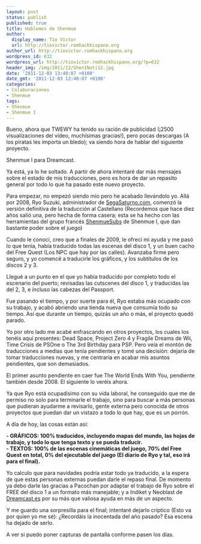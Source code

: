 ```yaml
---
layout: post
status: publish
published: true
title: Hablemos de Shenmue
author:
  display_name: Tío Víctor
  url: http://tiovictor.romhackhispano.org
author_url: http://tiovictor.romhackhispano.org
wordpress_id: 632
wordpress_url: http://tiovictor.romhackhispano.org/?p=632
header_img: /img/2011/12/Shen1Noti12.jpg
date: '2011-12-03 13:40:07 +0100'
date_gmt: '2011-12-03 12:40:07 +0100'
categories:
- Colaboraciones
- Shenmue
tags:
- Shenmue
- Shenmue I
---
```

Bueno, ahora que TWEWY ha tenido su ración de publicidad (¡2500 visualizaciones 
del vídeo, muchísimas gracias!), pero pocas descargas (A los piratas les importa 
un bledo); va siendo hora de hablar del siguiente proyecto.

Shenmue I para Dreamcast.

Ya está, ya lo he soltado. A partir de ahora intentaré dar más mensajes sobre el 
estado de mis traducciones, pero es hora de dar un repasito general por todo lo 
que ha pasado este nuevo proyecto.

Para empezar, no empezó siendo mío pero he acabado llevándolo yo. Allá por 2008, 
Ryo Suzuki, administrador de <a title="SegaSaturno, web de referencia de Sega en 
Español" href="http://www.segasaturno.com" target="_blank">SegaSaturno.com</a>, 
comenzó la versión definitiva de la traducción al Castellano (Recordemos que hace 
diez años salió una, pero hecha de forma casera; esta se ha hecho con las herramientas 
del grupo francés <a href="http://shenmuesubs.sourceforge.net/" target="_blank">ShenmueSubs</a> 
de Shenmue I, que dan bastante poder sobre el juego)

Cuando le conocí, creo que a finales de 2009, le ofrecí mi ayuda y me pasó lo que 
tenía, había traducido todas las escenas del disco 1, y un buen cacho del Free Quest 
(Los NPC que hay por las calles). Avanzaba firme pero seguro, y yo comencé a traducirle 
los gráficos, y los subtítulos de los discos 2 y 3.

Llegué a un punto en el que yo había traducido por completo todo el escenario del puerto; 
revisadas las cutscenes del disco 1, y traducidas las del 2, 3, e incluso las cabezas 
del Passport.

Fue pasando el tiempo, y por suerte para él, Ryo estaba más ocupado con su trabajo, 
y acabó abriendo una tienda nueva que consumía todo su tiempo. Así que durante un 
tiempo, quizás un año o más, el proyecto quedó parado.

Yo por otro lado me acabé enfrascando en otros proyectos, los cuales los tenéis aquí 
presentes: Dead Space, Project Zero 4 y Fragile Dreams de Wii, Time Crisis de PSOne o The 
3rd Birthday para PSP. Pero veía el montón de traducciones a medias que tenía pendientes 
y tomé una decisión: dejaría de tomar traducciones nuevas, y me centraría en acabar mis 
asuntos pendientes, que son demasiados.

El primer asunto pendiente en caer fue The World Ends With You, pendiente también 
desde 2008. El siguiente lo veréis ahora.

Ya que Ryo está ocupadísimo con su vida laboral, he conseguido que me de permiso no solo 
para terminarle el trabajo, sino para buscar a más personas que pudieran ayudarme a 
revisarlo, gente externa pero conocida de otros proyectos que puedan dar un vistazo a todo 
lo que hay, que es un porrón.

A día de hoy, las cosas están así:

**- GRÁFICOS: 100% traducidos, incluyendo mapas del mundo, las hojas de trabajo, y todo lo 
que tenga texto y se pueda traducir.**  
**- TEXTOS: 100% de las escenas cinemáticas del juego, 70% del Free Quest en total, 0% del 
ejecutable del juego (El diario de Ryo y tal, eso irá para el final).**

Yo calculo que para navidades podría estar todo ya traducido, a la espera de que estas 
personas externas puedan darle el repaso final. De momento ya debo darle las gracias a 
Pacochan por adaptar el trabajo de Ryo sobre el FREE del disco 1 a un formato más manejable; 
y a Indiket y Neoblast de <a href="http://www.dreamcast.es">Dreamcast.es</a> por su más que 
valiosa ayuda en más de un aspecto.

Y me guardo una sorpresilla para el final; intentaré dejarlo críptico (Esto va por quien yo 
me sé): ¿Recordáis la inocentada del año pasado? Esa escena ha dejado de serlo.

A ver si puedo poner capturas de pantalla conforme pasen los días.
